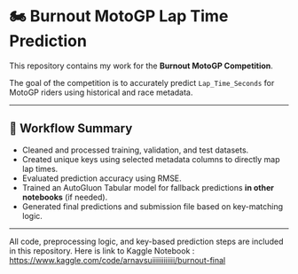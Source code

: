 # 🏍️ Burnout MotoGP Lap Time Prediction

This repository contains my work for the **Burnout MotoGP Competition**.

The goal of the competition is to accurately predict `Lap_Time_Seconds` for MotoGP riders using historical and race metadata.

---

## 🔁 Workflow Summary

- Cleaned and processed training, validation, and test datasets.
- Created unique keys using selected metadata columns to directly map lap times.
- Evaluated prediction accuracy using RMSE.
- Trained an AutoGluon Tabular model for fallback predictions **in other notebooks** (if needed).
- Generated final predictions and submission file based on key-matching logic.

---

All code, preprocessing logic, and key-based prediction steps are included in this repository.
Here is link to Kaggle Notebook : https://www.kaggle.com/code/arnavsuiiiiiiiiiiii/burnout-final
